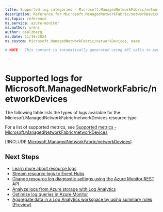 ```yaml
---
title: Supported log categories - Microsoft.ManagedNetworkFabric/networkDevices
description: Reference for Microsoft.ManagedNetworkFabric/networkDevices in Azure Monitor Logs.
ms.topic: reference
ms.service: azure-monitor
ms.author: orens
author: osalzberg
ms.date: 11/19/2024
ms.custom: Microsoft.ManagedNetworkFabric/networkDevices, naam

# NOTE:  This content is automatically generated using API calls to Azure. Any edits made on these files will be overwritten in the next run of the script. 

---
```





# Supported logs for Microsoft.ManagedNetworkFabric/networkDevices  
The following table lists the types of logs available for the Microsoft.ManagedNetworkFabric/networkDevices resource type.
  
  
  
For a list of supported metrics, see [Supported metrics - Microsoft.ManagedNetworkFabric/networkDevices](../supported-metrics/microsoft-managednetworkfabric-networkdevices-metrics.md)  
  

  
[!INCLUDE [Microsoft.ManagedNetworkFabric/networkDevices](~/reusable-content/ce-skilling/azure/includes/azure-monitor/reference/logs/microsoft-managednetworkfabric-networkdevices-logs-include.md)]  
  

## Next Steps

* [Learn more about resource logs](/azure/azure-monitor/essentials/platform-logs-overview)
* [Stream resource logs to Event Hubs](/azure/azure-monitor/essentials/resource-logs#send-to-azure-event-hubs)
* [Change resource log diagnostic settings using the Azure Monitor REST API](/rest/api/monitor/diagnosticsettings)
* [Analyze logs from Azure storage with Log Analytics](/azure/azure-monitor/essentials/resource-logs#send-to-log-analytics-workspace)
* [Optimize log queries in Azure Monitor](/azure/azure-monitor/logs/query-optimization)
* [Aggregate data in a Log Analytics workspace by using summary rules (Preview)](/azure/azure-monitor/logs/summary-rules)